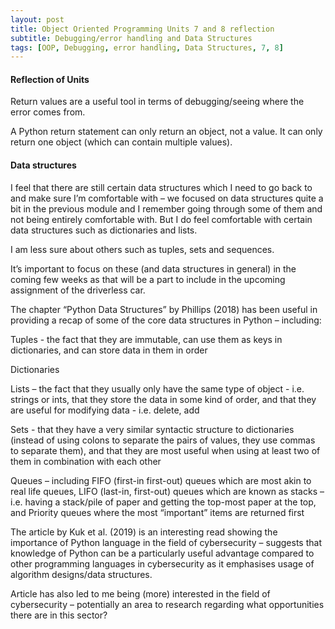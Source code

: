 ```yaml
---
layout: post
title: Object Oriented Programming Units 7 and 8 reflection
subtitle: Debugging/error handling and Data Structures
tags: [OOP, Debugging, error handling, Data Structures, 7, 8]
---
```


#### Reflection of Units
Return values are a useful tool in terms of debugging/seeing where the error comes from.

A Python return statement can only return an object, not a value. It can only return one object (which can contain multiple values).

#### Data structures
I feel that there are still certain data structures which I need to go back to and make sure I’m comfortable with – we focused on data structures quite a bit in the previous module and I remember going through some of them and not being entirely comfortable with.
But I do feel comfortable with certain data structures such as dictionaries and lists. 

I am less sure about others such as tuples, sets and sequences.

It’s important to focus on these (and data structures in general) in the coming few weeks as that will be a part to include in the upcoming assignment of the driverless car.

The chapter “Python Data Structures” by Phillips (2018) has been useful in providing a recap of some of the core data structures in Python – including:

Tuples - the fact that they are immutable, can use them as keys in dictionaries, and can store data in them in order

Dictionaries

Lists – the fact that they usually only have the same type of object - i.e. strings or ints, that they store the data in some kind of order, and that they are useful for modifying data - i.e. delete, add

Sets - that they have a very similar syntactic structure to dictionaries (instead of using colons to separate the pairs of values, they use commas to separate them), and that they are most useful when using at least two of them in combination with each other

Queues – including FIFO (first-in first-out) queues which are most akin to real life queues, LIFO (last-in, first-out) queues which are known as stacks – i.e. having a stack/pile of paper and getting the top-most paper at the top, and Priority queues where the most “important” items are returned first 


The article by Kuk et al. (2019) is an interesting read showing the importance of Python language in the field of cybersecurity – suggests that knowledge of Python can be a particularly useful advantage compared to other programming languages in cybersecurity as it emphasises usage of algorithm designs/data structures.

Article has also led to me being (more) interested in the field of cybersecurity – potentially an area to research regarding what opportunities there are in this sector?

